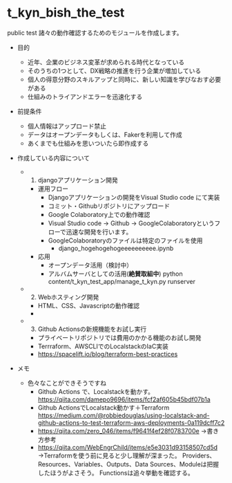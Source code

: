 # t_kyn_bish_the_test
public test
諸々の動作確認するためのモジュールを作成します。

* 目的
  * 近年、企業のビジネス変革が求められる時代となっている
  * そのうちの1つとして、DX戦略の推進を行う企業が増加している
  * 個人の得意分野のスキルアップと同時に、新しい知識を学びなおす必要がある
  * 仕組みのトライアンドエラーを迅速化する

* 前提条件
  * 個人情報はアップロード禁止
  * データはオープンデータもしくは、Fakerを利用して作成
  * あくまでも仕組みを思いついたら即作成する

* 作成している内容について
  * 1) djangoアプリケーション開発
    * 運用フロー
      * Djangoアプリケーションの開発をVisual Studio code にて実装
      * コミット・Githubリポジトリにアップロード
      * Google Colaboratory上での動作確認
      * Visual Studio code → Github → GoogleColaboratoryというフローで迅速な開発を行います。
      * GoogleColaboratoryのファイルは特定のファイルを使用
        * django_hogehogehogeeeeeeeeee.ipynb
    * 応用
      * オープンデータ活用（検討中）
      * アルバムサーバとしての活用(**絶賛取組中**)
        python content/t_kyn_test_app/manage_t_kyn.py runserver

  * 2) Webホスティング開発
    * HTML、CSS、Javascriptの動作確認
    * 

  * 3) Github Actionsの新規機能をお試し実行
    * プライベートリポジトリでは費用のかかる機能のお試し開発
    * Terrraform、AWSCLIでのLocalstackのIaC実装
    * https://spacelift.io/blog/terraform-best-practices

* メモ
  * 色々なことができそうですね
    * Github Actions で、Localstackを動かす。
    https://qiita.com/damepo9696/items/fcf2af605b45bdf07b1a
    * Github ActionsでLocalstack動かす＋Terraform
    https://medium.com/@robbiedouglas/using-localstack-and-github-actions-to-test-terraform-aws-deployments-0a119dcff7c2
    * https://qiita.com/zero_046/items/f9641f4ef28f0783700e
    →書き方参考
    * https://qiita.com/WebEngrChild/items/e5e3031d93158507cd5d
    →Terraformを使う前に見ると少し理解が深まった。
      Providers、Resources、Variables、Outputs、Data Sources、Moduleは把握したほうがよさそう。
      Functionsは追々挙動を確認する。


